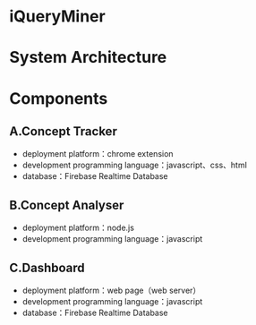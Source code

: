 # iQueryMiner

# System Architecture

# Components
## A.Concept Tracker
- deployment platform：chrome extension
- development programming language：javascript、css、html
- database：Firebase Realtime Database
## B.Concept Analyser
- deployment platform：node.js
- development programming language：javascript

## C.Dashboard
- deployment platform：web page（web server）
- development programming language：javascript
- database：Firebase Realtime Database

